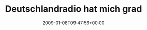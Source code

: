 ---
retweeted: false
source: <a href="http://twitter.com" rel="nofollow">Twitter Web Client</a>
entities:
  hashtags: []
  symbols: []
  user_mentions: []
  urls: []
display_text_range:
- '0'
- '118'
favorite_count: '0'
id_str: '1104054274'
truncated: false
retweet_count: '0'
id: '1104054274'
created_at: Thu Jan 08 09:47:56 +0000 2009
favorited: false
full_text: Deutschlandradio hat mich grad mit Reggae vergruselt. Reggae ist Jeansweste.
  Reaggae geht garnicht. Muss Ohren spülen.
lang: de
tags:
- pesos:twitter
date: '2009-01-08T09:47:56+00:00'
src: https://twitter.com/bascht/status/1104054274
original_url: https://twitter.com/bascht/status/1104054274
type: twitter_tweet
text: Deutschlandradio hat mich grad mit Reggae vergruselt. Reggae ist Jeansweste.
  Reaggae geht garnicht. Muss Ohren spülen.
title: 'Deutschlandradio hat mich grad '

---